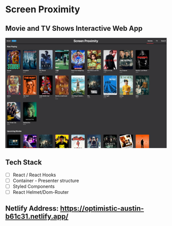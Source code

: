 # Screen Proximity

## Movie and TV Shows Interactive Web App

![Alt text](./src/assets/Screen-Proximity.png)

## Tech Stack

- [ ] React / React Hooks
- [ ] Container - Presenter structure
- [ ] Styled Components
- [ ] React Helmet/Dom-Router

## Netlify Address: https://optimistic-austin-b61c31.netlify.app/
